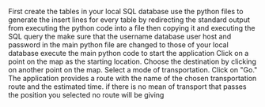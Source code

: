 First create the tables in your local SQL database
use the python files to generate the insert lines for every table by redirecting the standard output from executing the python code into a file then copying it and executing the SQL query
the make sure that the username database user host and password in the main python file are changed to those of your local database
execute the main python code to start the application
Click on a point on the map as the starting location.
Choose the destination by clicking on another point on the map.
Select a mode of transportation.
Click on "Go."
The application provides a route with the name of the chosen transportation route and the estimated time.
if there is no mean of transport that passes the position you selected no route will be giving
